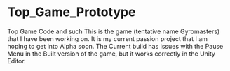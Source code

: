 # Top_Game_Prototype
Top Game Code and such
This is the game (tentative name Gyromasters) that I have been working on. It is my current passion project that I am hoping to get into Alpha soon.
The Current build has issues with the Pause Menu in the Built version of the game, but it works correctly in the Unity Editor. 
